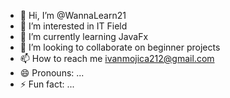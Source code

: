 - 👋 Hi, I’m @WannaLearn21
- 👀 I’m interested in IT Field
- 🌱 I’m currently learning JavaFx
- 💞️ I’m looking to collaborate on beginner projects
- 📫 How to reach me ivanmojica212@gmail.com
- 😄 Pronouns: ...
- ⚡ Fun fact: ...

<!---
WannaLearn21/WannaLearn21 is a ✨ special ✨ repository because its `README.md` (this file) appears on your GitHub profile.
You can click the Preview link to take a look at your changes.
--->
